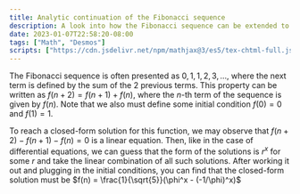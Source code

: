 ```yaml
---
title: Analytic continuation of the Fibonacci sequence
description: A look into how the Fibonacci sequence can be extended to the real domain.
date: 2023-01-07T22:58:20-08:00
tags: ["Math", "Desmos"]
scripts: ["https://cdn.jsdelivr.net/npm/mathjax@3/es5/tex-chtml-full.js"]
---
```


The Fibonacci sequence is often presented as $0, 1, 1, 2, 3,\dots$,
where the next term is defined by the sum of the 2 previous terms.
This property can be written as $f(n+2) = f(n+1) + f(n)$, where
the $n$-th term of the sequence is given by $f(n)$.
Note that we also must define some initial condition $f(0) = 0$ and $f(1) = 1$.

To reach a closed-form solution for this function, we may observe that
$f(n+2) - f(n+1) - f(n) = 0$ is a linear equation.
Then, like in the case of differential equations, we can
guess that the form of the solutions is $r^x$ for some $r$
and take the linear combination of all such solutions.
After working it out and plugging in the initial conditions,
you can find that the closed-form solution must be $f(n) = \frac{1}{\sqrt{5}}(\phi^x - (-1/\phi)^x)$
